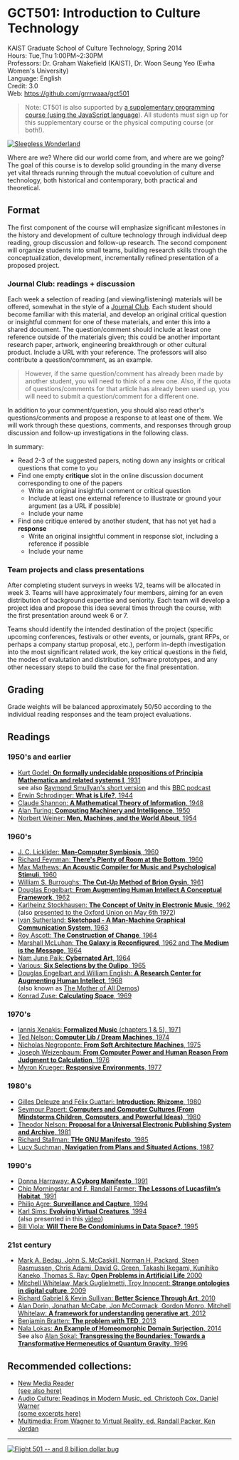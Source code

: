 # GCT501: Introduction to Culture Technology

KAIST Graduate School of Culture Technology, Spring 2014   
Hours: Tue,Thu 1:00PM~2:30PM   
Professors: Dr. Graham Wakefield (KAIST), Dr. Woon Seung Yeo (Ewha Women's University)   
Language: English   
Credit: 3.0   
Web: https://github.com/grrrwaaa/gct501

> Note: CT501 is also supported by [a supplementary programming course (using the JavaScript language](https://github.com/grrrwaaa/gct501/blob/master/js.md)). All students must sign up for this supplementary course or the physical computing course (or both!).

[![Sleepless Wonderland](http://www.thisiscolossal.com/wp-content/uploads/2013/02/yang-1.jpg)](http://www.thisiscolossal.com/2013/02/yang-yongliang-silent-city/)

Where are we? Where did our world come from, and where are we going? The goal of this course is to develop solid grounding in the many diverse yet vital threads running through the mutual coevolution of culture and technology, both historical and contemporary, both practical and theoretical. 

## Format

The first component of the course will emphasize significant milestones in the history and development of culture technology through individual deep reading, group discussion and follow-up research. The second component will organize students into small teams, building research skills through the conceptualization, development, incrementally refined presentation of a proposed project.

### Journal Club: readings + discussion

Each week a selection of reading (and viewing/listening) materials will be offered, somewhat in the style of a [Journal Club](http://en.wikipedia.org/wiki/Journal_club). Each student should become familiar with this material, and develop an original critical question or insightful comment for one of these materials, and enter this into a shared document. The question/comment should include at least one reference outside of the materials given; this could be another important research paper, artwork, engineering breakthrough or other cultural product. Include a URL with your reference. The professors will also contribute a question/commment, as an example.

> However, if the same question/comment has already been made by another student, you will need to think of a new one. Also, if the quota of questions/comments for that article has already been used up, you will need to submit a question/comment for a different one. 

In addition to your comment/question, you should also read other's questions/comments and propose a response to at least one of them. We will work through these questions, comments, and responses through group discussion and follow-up investigations in the following class.

In summary:

- Read 2-3 of the suggested papers, noting down any insights or critical questions that come to you
- Find one empty **critique** slot in the online discussion document corresponding to one of the papers
	- Write an original insightful comment or critical question
	- Include at least one external reference to illustrate or ground your argument (as a URL if possible)
	- Include your name
- Find one critique entered by another student, that has not yet had a **response**
	- Write an original insightful comment in response slot, including a reference if possible
	- Include your name

### Team projects and class presentations

After completing student surveys in weeks 1/2, teams will be allocated in week 3. Teams will have approximately four members, aiming for an even distribution of background expertise and seniority. Each team will develop a project idea and propose this idea several times through the course, with the first presentation around week 6 or 7. 

Teams should identify the intended destination of the project (specific upcoming conferences, festivals or other events, or journals, grant RFPs, or perhaps a company startup proposal, etc.), perform in-depth investigation into the most significant related work, the key critical questions in the field, the modes of evalutation and distribution, software prototypes, and any other necessary steps to build the case for the final presentation.

## Grading

Grade weights will be balanced approximately 50/50 according to the individual reading responses and the team project evaluations.

## Readings

### 1950's and earlier

- [Kurt Godel: **On formally undecidable propositions of Principia
Mathematica and related systems I**, 1931](http://www.research.ibm.com/people/h/hirzel/papers/canon00-goedel.pdf)   
see also [Raymond Smullyan's short version](http://blog.plover.com/math/Gdl-Smullyan.html) and this [BBC podcast](http://www.bbc.co.uk/programmes/b00dshx3)
- [Erwin Schrodinger: **What is Life?**, 1944](http://whatislife.stanford.edu/LoCo_files/What-is-Life.pdf)
- [Claude Shannon: **A Mathematical Theory of Information**, 1948](http://www.enseignement.polytechnique.fr/informatique/profs/Nicolas.Sendrier/X02/TI/shannon.pdf)
- [Alan Turing: **Computing Machinery
and Intelligence**, 1950](http://www.manovich.net/vis242_winter_2006/New%20Media%20Reader%20all/03-turing-03.pdf)
- [Norbert Weiner: **Men, Machines, and the World About**, 1954](http://www.manovich.net/vis242_winter_2006/New%20Media%20Reader%20all/04-wiener-03.pdf)

### 1960's

- [J. C. Licklider: **Man-Computer Symbiosis**, 1960](http://www.manovich.net/vis242_winter_2006/New%20Media%20Reader%20all/05-licklider-03.pdf)
- [Richard Feynman: **There's Plenty of Room at the Bottom**, 1960](http://calteches.library.caltech.edu/1976/1/1960Bottom.pdf)
- [Max Mathews: **An Acoustic Compiler for Music and Psychological Stimuli**, 1960](http://www3.alcatel-lucent.com/bstj/vol40-1961/articles/bstj40-3-677.pdf)
- [William S. Burroughs: **The Cut-Up Method of Brion Gysin**, 1961](http://www.manovich.net/vis242_winter_2006/New%20Media%20Reader%20all/07-burroughs-03.pdf)
- [Douglas Engelbart: **From Augmenting Human Intellect
A Conceptual Framework**, 1962](http://www.manovich.net/vis242_winter_2006/New%20Media%20Reader%20all/08-englebart62-03.pdf)
- [Karlheinz Stockhausen: **The Concept of Unity in Electronic Music**, 1962](http://www.jaimeoliver.pe/courses/ci/pdf/stockhausen-1962.pdf)   
(also [presented to the Oxford Union on May 6th 1972](http://ubuweb.com/film/stockhausen_lectures5-1.html))
- [Ivan Sutherland: **Sketchpad - A Man-Machine Graphical Communication System**, 1963](http://www.manovich.net/vis242_winter_2006/New%20Media%20Reader%20all/09-sutherland-03.pdf)
- [Roy Ascott: **The Construction of Change**, 1964](http://www.manovich.net/vis242_winter_2006/New%20Media%20Reader%20all/10-ascott-03.pdf)
- [Marshall McLuhan: **The Galaxy is Reconfigured**, 1962 and **The Medium is the Message**, 1964](http://www.manovich.net/vis242_winter_2006/New%20Media%20Reader%20all/13-mcluhan-03.pdf)
- [Nam June Paik: **Cybernated Art**, 1964](http://www.manovich.net/vis242_winter_2006/New%20Media%20Reader%20all/15-paik-03.pdf)
- [Various: **Six Selections by the Oulipo**, 1965](http://www.manovich.net/vis242_winter_2006/New%20Media%20Reader%20all/12-oulipo-03.pdf)
- [Douglas Engelbart and William English: **A Research Center for Augmenting Human Intellect**, 1968](http://www.manovich.net/vis242_winter_2006/New%20Media%20Reader%20all/16-englebart68-03.pdf)   
(also known as [The Mother of All Demos](http://sloan.stanford.edu/mousesite/1968Demo.html))
- [Konrad Zuse: **Calculating Space**, 1969](ftp://ftp.idsia.ch/pub/juergen/zuserechnenderraum.pdf)

### 1970's

- [Iannis Xenakis: **Formalized Music** (chapters 1 & 5), 1971](http://wiki.dxarts.washington.edu/sandbox/groups/general/wiki/a2033/attachments/7c254/XenakisFormalizeMusic.pdf?sessionID=a3f30c5d2db2af680e2cf41f3627b42c99b9bf5f)
- [Ted Nelson: **Computer Lib / Dream Machines**, 1974](http://www.manovich.net/vis242_winter_2006/New%20Media%20Reader%20all/21-nelson74-03.pdf)
- [Nicholas Negroponte: **From Soft Architecture Machines**, 1975](http://www.manovich.net/vis242_winter_2006/New%20Media%20Reader%20all/23-negroponte-03.pdf)
- [Joseph Weizenbaum: **From Computer Power and Human Reason From Judgment to Calculation**, 1976](http://www.manovich.net/vis242_winter_2006/New%20Media%20Reader%20all/24-Weizenbaum-03.pdf)
- [Myron Krueger: **Responsive Environments**, 1977](http://www.manovich.net/vis242_winter_2006/New%20Media%20Reader%20all/25-kreueger-03.pdf)

### 1980's

- [Gilles Deleuze and Félix Guattari: **Introduction: Rhizome**, 1980](http://www.manovich.net/vis242_winter_2006/New%20Media%20Reader%20all/27-deleuze-03.pdf)
- [Seymour Papert: **Computers and Computer Cultures (From Mindstorms Children, Computers, and Powerful Ideas)**, 1980](http://www.manovich.net/vis242_winter_2006/New%20Media%20Reader%20all/28-papert-03.pdf)
- [Theodor Nelson: **Proposal for a Universal Electronic Publishing System and Archive**, 1981](http://www.manovich.net/vis242_winter_2006/New%20Media%20Reader%20all/30-nelson-03.pdf)
- [Richard Stallman: **THe GNU Manifesto**, 1985](http://www.manovich.net/vis242_winter_2006/New%20Media%20Reader%20all/36-stallman-03.pdf)
- [Lucy Suchman, **Navigation from Plans and Situated Actions**, 1987](http://www.manovich.net/vis242_winter_2006/New%20Media%20Reader%20all/41-suchman-03.pdf)

### 1990's

- [Donna Harraway: **A Cyborg Manifesto**, 1991](http://www.manovich.net/vis242_winter_2006/New%20Media%20Reader%20all/35-haraway-03.pdf)
- [Chip Morningstar and F. Randall Farmer: **The Lessons of Lucasfilm’s Habitat**, 1991](http://www.manovich.net/vis242_winter_2006/New%20Media%20Reader%20all/46-morningstar-03.pdf)
- [Philip Agre: **Surveillance and Capture**, 1994](http://www.manovich.net/vis242_winter_2006/New%20Media%20Reader%20all/51-agre-03.pdf)
- [Karl Sims: **Evolving Virtual Creatures**, 1994](http://www.karlsims.com/papers/siggraph94.pdf)   
(also presented in this [video](https://archive.org/details/sims_evolved_virtual_creatures_1994))
- [Bill Viola: **Will There Be Condominiums in Data Space?**, 1995](http://www.manovich.net/vis242_winter_2006/New%20Media%20Reader%20all/31-viola-03.pdf)

### 21st century

- [Mark A. Bedau, John S. McCaskill, Norman H. Packard, Steen Rasmussen, Chris Adami, David G. Green, Takashi Ikegami, Kunihiko Kaneko, Thomas S. Ray: **Open Problems in Artificial Life** 2000](http://authors.library.caltech.edu/13564/1/BEDal00.pdf)
- [Mitchell Whitelaw, Mark Guglielmetti, Troy Innocent: **Strange ontologies in digital culture**, 2009](http://dl.acm.org/citation.cfm?id=1486512)
- [Richard Gabriel & Kevin Sullivan: **Better Science Through Art**, 2010](http://dreamsongs.net/Files/BetterScienceThroughArt.pdf)
- [Alan Dorin, Jonathan McCabe, Jon McCormack, Gordon Monro, Mitchell Whitelaw: **A framework for understanding generative
art**, 2012](http://www.tandfonline.com/doi/pdf/10.1080/14626268.2012.709940)
- [Benjamin Bratten: **The problem with TED**, 2013](http://www.theguardian.com/commentisfree/2013/dec/30/we-need-to-talk-about-ted/print)
- [Nala Lokas: **An Example of Homeomorphic Domain Surjection**, 2014](http://thatsmathematics.com/mathgen/paper.php?nameType%5B1%5D=custom&customName%5B1%5D=Nala+Lokas)   
   See also [Alan Sokal: **Transgressing the Boundaries: Towards a Transformative Hermeneutics of Quantum Gravity**, 1996](http://compbio.biosci.uq.edu.au/mediawiki/upload/f/f9/Sokal-transgressing-boundaries.pdf)

## Recommended collections: 

- [New Media Reader](http://www.newmediareader.com/)  
[(see also here)](http://www.manovich.net/vis242_winter_2006/New%20Media%20Reader%20all/)
- [Audio Culture: Readings in Modern Music, ed. Christoph Cox, Daniel Warner](http://thewire.co.uk/shop/books/audio_culture__readings_in_modern_music_-_christoph_cox_and_daniel_warner__eds__)   
[(some excerpts here)](http://www.arts.rpi.edu/public_html/century/eao12/Cox%20Warner%20Audio%20Culture.pdf)
- [Multimedia: From Wagner to Virtual Reality, ed. Randall Packer, Ken Jordan](http://www.w2vr.com/Book.html)

---

[![Flight 501 -- and 8 billion dollar bug](http://top-10-list.org/wp-content/uploads/2010/03/Ariane-5-Flight-501.jpg)](http://en.wikipedia.org/w/index.php?title=Ariane_5_Flight_501&redirect=no)
